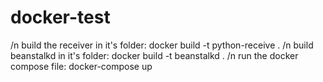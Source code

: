 # docker-test
/n
build the receiver in it's folder: docker build -t python-receive . /n
build beanstalkd in it's folder: docker build -t beanstalkd . /n
run the docker compose file: docker-compose up
